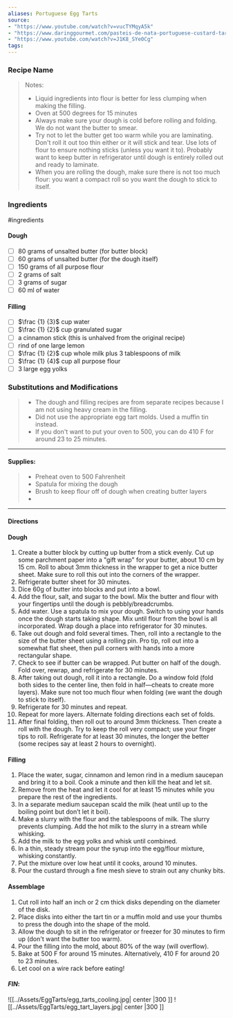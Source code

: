 ```yaml
---
aliases: Portuguese Egg Tarts
source: 
- "https://www.youtube.com/watch?v=vucTYMqyA5k"
- "https://www.daringgourmet.com/pasteis-de-nata-portuguese-custard-tarts/"
- "https://www.youtube.com/watch?v=J1K8_SYe0Cg"
tags:
---
```

### Recipe Name 

 >Notes: 
> - Liquid ingredients into flour is better for less clumping when making the filling.
> - Oven at 500 degrees for 15 minutes
> - Always make sure your dough is cold before rolling and folding. We do not want the butter to smear. 
> - Try not to let the butter get too warm while you are laminating. Don't roll it out too thin either or it will stick and tear. Use lots of flour to ensure nothing sticks (unless you want it to). Probably want to keep butter in refrigerator until dough is entirely rolled out and ready to laminate.
> - When you are rolling the dough, make sure there is not too much flour: you want a compact roll so you want the dough to stick to itself. 
### Ingredients
#ingredients 
#### Dough
- [ ] 80 grams of unsalted butter (for butter block)
- [ ] 60 grams of unsalted butter (for the dough itself)
- [ ] 150 grams of all purpose flour
- [ ] 2 grams of salt
- [ ] 3 grams of sugar
- [ ] 60 ml of water
#### Filling
- [ ] $\frac {1} {3}$ cup water
- [ ] $\frac {1} {2}$ cup granulated sugar
- [ ] a cinnamon stick (this is unhalved from the original recipe)
- [ ] rind of one large lemon
- [ ] $\frac {1} {2}$ cup whole milk plus 3 tablespoons of milk
- [ ] $\frac {1} {4}$ cup all purpose flour
- [ ] 3 large egg yolks
### Substitutions and Modifications
> - The dough and filling recipes are from separate recipes because I am not using heavy cream in the filling. 
> - Did not use the appropriate egg tart molds. Used a muffin tin instead.
> - If you don't want to put your oven to 500, you can do 410 F for around 23 to 25 minutes.
---
#### Supplies:
> - Preheat oven to 500 Fahrenheit
> - Spatula for mixing the dough
> - Brush to keep flour off of dough when creating butter layers
> - 

---
#### Directions
#### Dough
1. Create a butter block by cutting up butter from a stick evenly. Cut up some parchment paper into a "gift wrap" for your butter, about 10 cm by 15 cm. Roll to about 3mm thickness in the wrapper to get a nice butter sheet. Make sure to roll this out into the corners of the wrapper. 
2. Refrigerate butter sheet for 30 minutes.
3. Dice 60g of butter into blocks and put into a bowl. 
4. Add the flour, salt, and sugar to the bowl. Mix the butter and flour with your fingertips until the dough is pebbly/breadcrumbs.
5. Add water. Use a spatula to mix your dough. Switch to using your hands once the dough starts taking shape. Mix until flour from the bowl is all incorporated. Wrap dough a place into refrigerator for 30 minutes. 
6. Take out dough and fold several times. Then, roll into a rectangle to the size of the butter sheet using a rolling pin. Pro tip, roll out into a somewhat flat sheet, then pull corners with hands into a more rectangular shape. 
7. Check to see if butter can be wrapped. Put butter on half of the dough. Fold over, rewrap, and refrigerate for 30 minutes. 
8. After taking out dough, roll it into a rectangle. Do a window fold (fold both sides to the center line, then fold in half—cheats to create more layers). Make sure not too much flour when folding (we want the dough to stick to itself).
9. Refrigerate for 30 minutes and repeat. 
10. Repeat for more layers. Alternate folding directions each set of folds. 
11. After final folding, then roll out to around 3mm thickness. Then create a roll with the dough. Try to keep the roll very compact; use your finger tips to roll. Refrigerate for at least 30 minutes, the longer the better (some recipes say at least 2 hours to overnight). 
#### Filling
1. Place the water, sugar, cinnamon and lemon rind in a medium saucepan and bring it to a boil. Cook a minute and then kill the heat and let sit. 
2. Remove from the heat and let it cool for at least 15 minutes while you prepare the rest of the ingredients.
3. In a separate medium saucepan scald the milk (heat until up to the boiling point but don’t let it boil).  
4. Make a slurry with the flour and the tablespoons of milk. The slurry prevents clumping. Add the hot milk to the slurry in a stream while whisking. 
5. Add the milk to the egg yolks and whisk until combined.
8. In a thin, steady stream pour the syrup into the egg/flour mixture, whisking constantly.
9. Put the mixture over low heat until it cooks, around 10 minutes. 
10. Pour the custard through a fine mesh sieve to strain out any chunky bits.
#### Assemblage
1. Cut roll into half an inch or 2 cm thick disks depending on the diameter of the disk.
2. Place disks into either the tart tin or a muffin mold and use your thumbs to press the dough into the shape of the mold. 
3. Allow the dough to sit in the refrigerator or freezer for 30 minutes to firm up (don't want the butter too warm).
4. Pour the filling into the mold, about 80% of the way (will overflow).
5. Bake at 500 F for around 15 minutes. Alternatively, 410 F for around 20 to 23 minutes.
6. Let cool on a wire rack before eating!
#### *FIN*:
![[../Assets/EggTarts/egg_tarts_cooling.jpg| center |300 ]]
![[../Assets/EggTarts/egg_tart_layers.jpg| center |300 ]]
